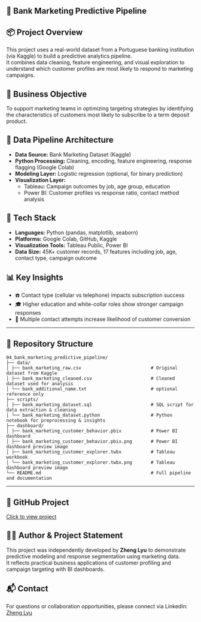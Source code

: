 ## 🏦 Bank Marketing Predictive Pipeline

## 📦 Project Overview  
This project uses a real-world dataset from a Portuguese banking institution (via Kaggle) to build a predictive analytics pipeline.  
It combines data cleaning, feature engineering, and visual exploration to understand which customer profiles are most likely to respond to marketing campaigns.

## 🎯 Business Objective  
To support marketing teams in optimizing targeting strategies by identifying the characteristics of customers most likely to subscribe to a term deposit product.

## 🧱 Data Pipeline Architecture  
- **Data Source:** Bank Marketing Dataset (Kaggle)  
- **Python Processing:** Cleaning, encoding, feature engineering, response flagging (Google Colab)  
- **Modeling Layer:** Logistic regression (optional, for binary prediction)  
- **Visualization Layer:**  
  - Tableau: Campaign outcomes by job, age group, education  
  - Power BI: Customer profiles vs response ratio, contact method analysis

## 🧰 Tech Stack  
- **Languages:** Python (pandas, matplotlib, seaborn)  
- **Platforms:** Google Colab, GitHub, Kaggle  
- **Visualization Tools:** Tableau Public, Power BI  
- **Data Size:** 45K+ customer records, 17 features including job, age, contact type, campaign outcome

## 📊 Key Insights  
- ☎️ Contact type (cellular vs telephone) impacts subscription success  
- 🎓 Higher education and white-collar roles show stronger campaign responses  
- 🔁 Multiple contact attempts increase likelihood of customer conversion  

---

## 📁 Repository Structure

```
04_bank_marketing_predictive_pipeline/
├── data/
│ ├── bank_marketing_raw.csv                          # Original dataset from Kaggle
│ ├── bank_marketing_cleaned.csv                      # Cleaned dataset used for analysis
│ └── bank_additional_name.txt                        # optional reference only
├── scripts/
│ ├── bank_marketing_dataset.sql                      # SQL script for data extraction & cleaning
│ └── bank_marketing_dataset.python                   # Python notebook for preprocessing & insights
├── dashboard/
│ ├── bank_marketing_customer_behavior.pbix           # Power BI dashboard
│ ├── bank_marketing_customer_behavior.pbix.png       # Power BI dashboard preview image
│ ├── bank_marketing_customer_explorer.twbx           # Tableau workbook
│ └── bank_marketing_customer_explorer.twbx.png       # Tableau dashboard preview image
└── README.md                                         # Full pipeline and documentation
```

---


## 🔗 GitHub Project  
[Click to view project](github.com/ZhengLyu-Data/Lvzheng-Wuhan-Data/tree/main/04_bank_marketing_predictive_pipeline)

## 🧑‍💻 Author & Project Statement  
This project was independently developed by **Zheng Lyu** to demonstrate predictive modeling and response segmentation using marketing data.  
It reflects practical business applications of customer profiling and campaign targeting with BI dashboards.

## 📬 Contact  
For questions or collaboration opportunities, please connect via LinkedIn: [Zheng Lyu](https://www.linkedin.com/in/zheng-lyu-951295323/)
